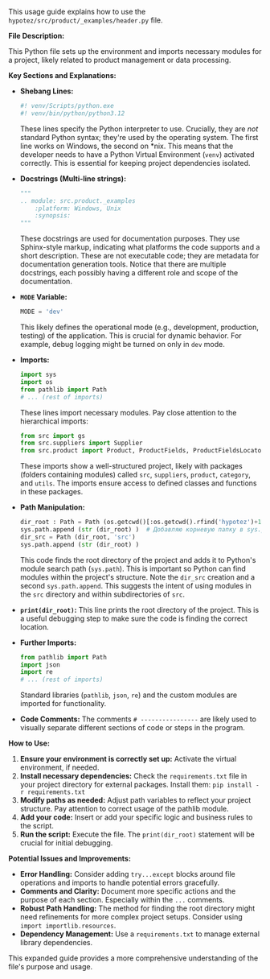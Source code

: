 This usage guide explains how to use the `hypotez/src/product/_examples/header.py` file.

**File Description:**

This Python file sets up the environment and imports necessary modules for a project, likely related to product management or data processing.

**Key Sections and Explanations:**

* **Shebang Lines:**
    ```python
    #! venv/Scripts/python.exe
    #! venv/bin/python/python3.12
    ```
    These lines specify the Python interpreter to use.  Crucially, they are *not* standard Python syntax; they're used by the operating system. The first line works on Windows, the second on *nix.  This means that the developer needs to have a Python Virtual Environment (`venv`) activated correctly.  This is essential for keeping project dependencies isolated.

* **Docstrings (Multi-line strings):**
    ```python
    """
    .. module: src.product._examples 
        :platform: Windows, Unix
        :synopsis:
    """
    ```
    These docstrings are used for documentation purposes.  They use Sphinx-style markup, indicating what platforms the code supports and a short description. These are not executable code; they are metadata for documentation generation tools.  Notice that there are multiple docstrings, each possibly having a different role and scope of the documentation.


* **`MODE` Variable:**
    ```python
    MODE = 'dev'
    ```
    This likely defines the operational mode (e.g., development, production, testing) of the application.  This is crucial for dynamic behavior. For example, debug logging might be turned on only in `dev` mode.

* **Imports:**
    ```python
    import sys
    import os
    from pathlib import Path
    # ... (rest of imports)
    ```
    These lines import necessary modules. Pay close attention to the hierarchical imports:
    ```python
    from src import gs
    from src.suppliers import Supplier
    from src.product import Product, ProductFields, ProductFieldsLocators
    ```
    These imports show a well-structured project, likely with packages (folders containing modules) called `src`, `suppliers`, `product`, `category`, and `utils`. The imports ensure access to defined classes and functions in these packages.


* **Path Manipulation:**
    ```python
    dir_root : Path = Path (os.getcwd()[:os.getcwd().rfind('hypotez')+11])
    sys.path.append (str (dir_root) )  # Добавляю корневую папку в sys.path
    dir_src = Path (dir_root, 'src')
    sys.path.append (str (dir_root) )
    ```
    This code finds the root directory of the project and adds it to Python's module search path (`sys.path`). This is important so Python can find modules within the project's structure.  Note the `dir_src` creation and a second `sys.path.append`. This suggests the intent of using modules in the `src` directory and within subdirectories of `src`.


* **`print(dir_root)`:**
    This line prints the root directory of the project.  This is a useful debugging step to make sure the code is finding the correct location.


* **Further Imports:**
    ```python
    from pathlib import Path
    import json
    import re
    # ... (rest of imports)
    ```
    Standard libraries (`pathlib`, `json`, `re`) and the custom modules are imported for functionality.


* **Code Comments:**
    The comments `# ----------------` are likely used to visually separate different sections of code or steps in the program.

**How to Use:**

1. **Ensure your environment is correctly set up:** Activate the virtual environment, if needed.
2. **Install necessary dependencies:** Check the `requirements.txt` file in your project directory for external packages. Install them: `pip install -r requirements.txt`
3. **Modify paths as needed:** Adjust path variables to reflect your project structure.  Pay attention to correct usage of the pathlib module.
4. **Add your code:**  Insert or add your specific logic and business rules to the script.
5. **Run the script:** Execute the file. The `print(dir_root)` statement will be crucial for initial debugging.




**Potential Issues and Improvements:**

* **Error Handling:** Consider adding `try...except` blocks around file operations and imports to handle potential errors gracefully.
* **Comments and Clarity:**  Document more specific actions and the purpose of each section.  Especially within the `...` comments.
* **Robust Path Handling:** The method for finding the root directory might need refinements for more complex project setups. Consider using `import importlib.resources`.
* **Dependency Management:** Use a `requirements.txt` to manage external library dependencies.

This expanded guide provides a more comprehensive understanding of the file's purpose and usage.